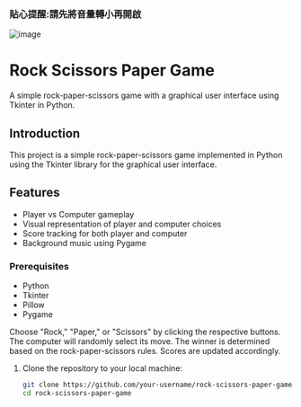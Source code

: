 ### 貼心提醒:請先將音量轉小再開啟
![image](https://github.com/sylvia8813/scissor_paper_rock/assets/145385712/6965aa23-6015-4257-aa8f-174a5010c3ac)

# Rock Scissors Paper Game
A simple rock-paper-scissors game with a graphical user interface using Tkinter in Python.

## Introduction
This project is a simple rock-paper-scissors game implemented in Python using the Tkinter library for the graphical user interface.

## Features
- Player vs Computer gameplay
- Visual representation of player and computer choices
- Score tracking for both player and computer
- Background music using Pygame

### Prerequisites
- Python
- Tkinter
- Pillow
- Pygame

Choose "Rock," "Paper," or "Scissors" by clicking the respective buttons.
The computer will randomly select its move.
The winner is determined based on the rock-paper-scissors rules.
Scores are updated accordingly.

1. Clone the repository to your local machine:

   ```bash
   git clone https://github.com/your-username/rock-scissors-paper-game.git
   cd rock-scissors-paper-game
